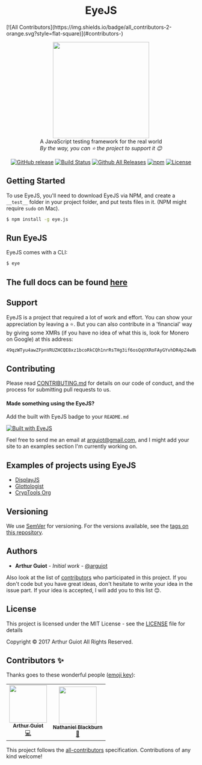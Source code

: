 <h1 align="center">EyeJS</h1>
<!-- ALL-CONTRIBUTORS-BADGE:START - Do not remove or modify this section -->
[![All Contributors](https://img.shields.io/badge/all_contributors-2-orange.svg?style=flat-square)](#contributors-)
<!-- ALL-CONTRIBUTORS-BADGE:END -->
<p align="center">
  <img src="https://rawgit.com/arguiot/EyeJS/master/docs/img/EyeJS-logo.svg" width="256">
<br/>
A JavaScript testing framework for the real world
<br/>
  <i>By the way, you can ⭐️ the project to support it 😊</i>

<div align="center">
  
[![GitHub release](https://img.shields.io/github/release/arguiot/EyeJS.svg)](https://github.com/arguiot/EyeJS/releases)
[![Build Status](https://travis-ci.org/arguiot/EyeJS.svg?branch=master)](https://travis-ci.org/arguiot/EyeJS)
[![Github All Releases](https://img.shields.io/github/downloads/arguiot/EyeJS/total.svg)](https://github.com/arguiot/EyeJS/)
[![npm](https://img.shields.io/npm/dt/eye.js.svg)](https://www.npmjs.com/package/eye.js)
[![License](https://img.shields.io/github/license/arguiot/EyeJS.svg)](LICENSE)

</div>
</p>

## Getting Started

To use EyeJS, you'll need to download EyeJS via NPM, and create a `__test__` folder in your project folder, and put tests files in it. (NPM might require `sudo` on Mac).
```bash
$ npm install -g eye.js
```
## Run EyeJS
EyeJS comes with a CLI:
```bash
$ eye
```
## The full docs can be found [here](https://github.com/arguiot/EyeJS/wiki)

## Support
EyeJS is a project that required a lot of work and effort. You can show your appreciation by leaving a ⭐️. But you can also contribute in a 'financial' way by giving some XMRs (if you have no idea of what this is, look for Monero on Google) at this address:
```bash
49qzWTyu4awZFpnVRUZHCQE8xz1bcoRkCQh1nrRsTHg3if6osQqVXRoFAyGYvhDR4pZ4w8WTKQDykYy5Z2Sj6i9TAj2fiBr
```

## Contributing

Please read [CONTRIBUTING.md](./CONTRIBUTING.md) for details on our code of conduct, and the process for submitting pull requests to us.

#### Made something using the EyeJS?

Add the built with EyeJS badge to your `README.md`

[![Built with EyeJS](https://img.shields.io/badge/Built%20with-EyeJS-blue.svg)](https://img.shields.io/badge/Built%20with-EyeJS-blue.svg)


Feel free to send me an email at [arguiot@gmail.com](mailto:arguiot@gmail.com), and I might add your site to an examples section I'm currently working on.

## Examples of projects using EyeJS
- [DisplayJS](https://display.js.org)
- [Glottologist](https://glottologist.js.org)
- [CrypTools Org](https://cryptools.github.io)

## Versioning

We use [SemVer](http://semver.org/) for versioning. For the versions available, see the [tags on this repository](https://github.com/arguiot/EyeJS/tags).

## Authors

- **Arthur Guiot** - *Initial work* - [@arguiot](https://github.com/arguiot)

Also look at the list of [contributors](https://github.com/arguiot/EyeJS/contributors) who participated in this project. If you don't code but you have great ideas, don't hesitate to write your idea in the issue part. If your idea is accepted, I will add you to this list 😊.

## License

This project is licensed under the MIT License - see the [LICENSE](LICENSE) file for details

Copyright &copy; 2017 Arthur Guiot All Rights Reserved.

## Contributors ✨

Thanks goes to these wonderful people ([emoji key](https://allcontributors.org/docs/en/emoji-key)):

<!-- ALL-CONTRIBUTORS-LIST:START - Do not remove or modify this section -->
<!-- prettier-ignore-start -->
<!-- markdownlint-disable -->
<table>
  <tr>
    <td align="center"><a href="https://arguiot.com"><img src="https://avatars1.githubusercontent.com/u/18022260?v=4" width="100px;" alt=""/><br /><sub><b>Arthur Guiot</b></sub></a><br /><a href="https://github.com/arguiot/EyeJS/commits?author=arguiot" title="Code">💻</a></td>
    <td align="center"><a href="https://nblackburn.uk"><img src="https://avatars2.githubusercontent.com/u/2931085?v=4" width="100px;" alt=""/><br /><sub><b>Nathaniel Blackburn</b></sub></a><br /><a href="#ideas-nblackburn" title="Ideas, Planning, & Feedback">🤔</a></td>
  </tr>
</table>

<!-- markdownlint-enable -->
<!-- prettier-ignore-end -->
<!-- ALL-CONTRIBUTORS-LIST:END -->

This project follows the [all-contributors](https://github.com/all-contributors/all-contributors) specification. Contributions of any kind welcome!